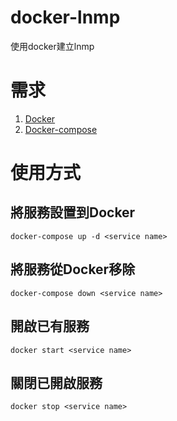 # docker-lnmp
使用docker建立lnmp

# 需求
1. [Docker](https://www.docker.com/)
2. [Docker-compose](https://docs.docker.com/compose/)


# 使用方式
## 將服務設置到Docker
```
docker-compose up -d <service name>
```

## 將服務從Docker移除
```
docker-compose down <service name>
```

## 開啟已有服務
```
docker start <service name>
```

## 關閉已開啟服務
```
docker stop <service name>
```
